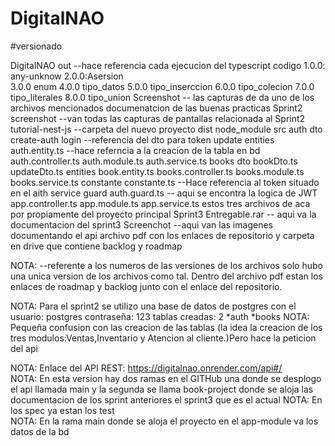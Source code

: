 # DigitalNAO
#versionado

DigitalNAO
  out  --hace referencia cada ejecucion del typescript
  codigo
      1.0.0: any-unknow
      2.0.0:Asersion                                     
      3.0.0 enum
      4.0.0 tipo_datos
      5.0.0 tipo_inserccion
      6.0.0 tipo_colecion
      7.0.0 tipo_literales
      8.0.0 tipo_union
  Screenshot -- las capturas de da uno de los archivos mencionados
  documenatcion de las buenas practicas
  Sprint2
     screenshot --van todas las capturas de pantallas relacionada al Sprint2
     tutorial-nest-js --carpeta del nuevo proyecto
        dist
        node_module
        src
           auth
              dto
                create-auth
                login --referencia del dto para token
                update
              entities
                 auth.entity.ts --hace referncia a la creacion de la tabla en bd
              auth.controller.ts
              auth.module.ts
              auth.service.ts
           books
             dto
                bookDto.ts
                updateDto.ts
              entities
                 book.entity.ts
              books.controller.ts
              books.module.ts
              books.service.ts
            constante
                constante.ts --Hace referencia al token situado en el aith service
            guard
              auth.guard.ts -- aqui se encontra la logica de JWT
            app.controller.ts
            app.module.ts
            app.service.ts    estos tres archivos de aca por propiamente del proyecto principal
   Sprint3
       Entregable.rar -- aqui va la documentacion del sprint3 
       Screenchot --aqui van las imagenes documentando el api
       archivo pdf con los enlaces de repositorio y carpeta en drive que contiene backlog y roadmap

          
  NOTA: --referente a los numeros de las versiones de los archivos solo hubo una unica version de los archivos como tal.
   Dentro del archivo pdf estan los enlaces de roadmap y backlog junto con el enlace del repositorio. 
  
  NOTA: Para el sprint2 se utilizo una base de datos de postgres
     con el usuario: postgres
     contraseña: 123
     tablas creadas: 2
         *auth
         *books
  NOTA: Pequeña confusion con las creacion de las tablas (la idea la creacion de los tres modulos:Ventas,Inventario y Atencion al cliente.)Pero hace la peticion del api


NOTA: Enlace del API REST: https://digitalnao.onrender.com/api#/  
NOTA: En esta version hay dos ramas en el GITHub una donde se desplogo el api llamada main y la segunda se llama book-project 
donde se aloja  las documentacion de los sprint anteriores el sprint3 que es el actual
NOTA: En los spec ya estan los test  
NOTA: En la rama main donde se aloja el proyecto en el app-module va los datos de la bd